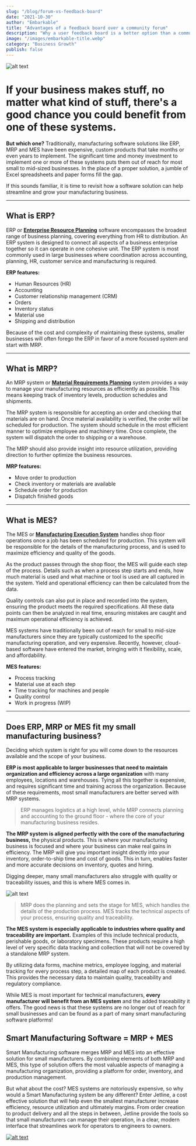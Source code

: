 ```yaml
---
slug: "/blog/forum-vs-feedback-board"
date: "2021-10-30"
author: "Embarkable"
title: "Advantages of a feedback board over a community forum"
description: "Why a user feedback board is a better option than a community forum for suggestions and idea validation."
image: "/images/embarkable-title.webp"
category: "Business Growth"
publish: false
---
```


![alt text](/images/charts.jpg "ERP, MRP, MES")

# If your business makes stuff, no matter what kind of stuff, there's a good chance you could benefit from one of these systems.

**But which one?**  Traditionally, manufacturing software solutions like ERP, MRP and MES have been expensive, custom products that take months or even years to implement.  The significant time and money investment to implement one or more of these systems puts them out of reach for most small to mid-sized businesses.  In the place of a proper solution, a jumble of Excel spreadsheets and paper forms fill the gap.

If this sounds familiar, it is time to revisit how a software solution can help streamline and grow your manufacturing business.

***

## What is ERP?

ERP or <a href="https://en.wikipedia.org/wiki/Enterprise_resource_planning" target="_blank">**Enterprise Resource Planning**</a> software encompasses the broadest range of business planning, covering everything from HR to distribution. An ERP system is designed to connect all aspects of a business enterprise together so it can operate in one cohesive unit. The ERP system is most commonly used in large businesses where coordination across accounting, planning, HR, customer service and manufacturing is required. 

**ERP features:**

- Human Resources (HR)
- Accounting
- Customer relationship management (CRM)
- Orders
- Inventory status
- Material use
- Shipping and distribution

Because of the cost and complexity of maintaining these systems, smaller businesses will often forego the ERP in favor of a more focused system and start with MRP.

***

## What is MRP?

An MRP system or <a href="https://en.wikipedia.org/wiki/Material_requirements_planning" target="_blank">**Material Requirements Planning**</a> system provides a way to manage your manufacturing resources as efficiently as possible. This means keeping track of inventory levels, production schedules and shipments.

The MRP system is responsible for accepting an order and checking that materials are on hand.  Once material availability is verified, the order will be scheduled for production.  The system should schedule in the most efficient manner to optimize employee and machinery time.  Once complete, the system will dispatch the order to shipping or a warehouse.

The MRP should also provide insight into resource utilization, providing direction to further optimize the business resources.

**MRP features:**

- Move order to production
- Check inventory or materials are available
- Schedule order for production
- Dispatch finished goods

***

## What is MES?

The MES or <a href="https://en.wikipedia.org/wiki/Manufacturing_execution_system" target="_blank">**Manufacturing Execution System**</a> handles shop floor operations once a job has been scheduled for production.  This system will be responsible for the details of the manufacturing process, and is used to maximize efficiency and quality of the goods.

As the product passes through the shop floor, the MES will guide each step of the process. Details such as when a process step starts and ends, how much material is used and what machine or tool is used are all captured in the system.  Yield and operational efficiency can then be calculated from the data.

Quality controls can also put in place and recorded into the system, ensuring the product meets the required specifications. All these data points can then be analyzed in real time, ensuring mistakes are caught and maximum operational efficiency is achieved.

MES systems have traditionally been out of reach for small to mid-size manufacturers since they are typically customized to the specific manufacturing operation, and very expensive. Recently, however, cloud-based software have entered the market, bringing with it flexibility, scale, and affordability.

**MES features:**

- Process tracking
- Material use at each step
- Time tracking for machines and people
- Quality control
- Work in progress (WIP)

***

## Does ERP, MRP or MES fit my small manufacturing business?

Deciding which system is right for you will come down to the resources available and the scope of your business.

**ERP is most applicable to larger businesses that need to maintain organization and efficiency across a large organization** with many employees, locations and warehouses.  Tying all this together is expensive, and requires significant time and training across the organization.  Because of these requirements, most small manufacturers are better served with MRP systems.  

>ERP manages logistics at a high level, while MRP connects planning and accounting to the ground floor - where the core of your manufacturing business resides.

**The MRP system is aligned perfectly with the core of the manufacturing business,** the physical products.  This is where your manufacturing business is focused and where your business can make real gains in efficiency.  The MRP will give you important insight directly into your inventory, order-to-ship time and cost of goods.  This in turn, enables faster and more accurate decisions on inventory, quotes and hiring.  

Digging deeper, many small manufacturers also struggle with quality or traceability issues, and this is where MES comes in.

![alt text](/images/ERP-MRP-MES_Table.png "ERP, MRP, MES comparison")

>MRP does the planning and sets the stage for MES, which handles the details of the production process. MES tracks the technical aspects of your process, ensuring quality and traceability.

**The MES system is especially applicable to industries where quality and traceability are important.**  Examples of this include technical products, perishable goods, or laboratory specimens.  These products require a high level of very specific data tracking and collection that will not be covered by a standalone MRP system.

By utilizing data forms, machine metrics, employee logging, and material tracking for every process step, a detailed map of each product is created. This provides the necessary data to maintain quality, traceability and regulatory compliance.

While MES is most important for technical manufacturers, **every manufacturer will benefit from an MES system** and the added traceability it offers.  The good news is that these systems are no longer out of reach for small businesses and can be found as a part of many smart manufacturing software platforms!

## Smart Manufacturing Software = MRP + MES

Smart Manufacturing software merges MRP and MES into an effective solution for small manufacturers. By combining elements of both MRP and MES, this type of solution offers the most valuable aspects of managing a manufacturing organization, providing a platform for order, inventory, and production management.

But what about the cost?  MES systems are notoriously expensive, so why would a Smart Manufacturing system be any different? Enter Jetline, a cost effective solution that will help even the smallest manufacturer increase efficiency, resource utilization and ultimately margins. From order creation to product delivery and all the steps in between, Jetline provide the tools so that small manufacturers can manage their operation, in a clear, modern interface that streamlines work for operators to engineers to owners.

<a href="https://jetline.io" target="_blank">![alt text](/images/Jetline_banner_advanced-process.jpg "Jetline.io MRP+MES Smart Manufacturing software")</a>